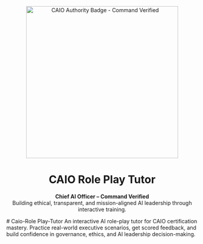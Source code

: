 <p align="center">
  <img src="https://raw.githubusercontent.com/Andrew-Davis-Ai-portfolio/Caio-roleplay-tutor/main/.github/CAIO_Badge.png" width="400" alt="CAIO Authority Badge - Command Verified"/>
</p>

<h1 align="center">CAIO Role Play Tutor</h1>

<p align="center"><strong>Chief AI Officer – Command Verified</strong><br>
Building ethical, transparent, and mission-aligned AI leadership through interactive training.
</p>
# Caio-Role Play-Tutor
An interactive AI role-play tutor for CAIO certification mastery. Practice real-world executive scenarios, get scored feedback, and build confidence in governance, ethics, and AI leadership decision-making.
